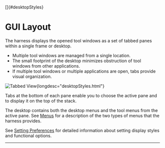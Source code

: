 
[]{#desktopStyles}

# GUI Layout

The harness displays the opened tool windows as a set of tabbed panes within a single frame or
desktop.

-   Multiple tool windows are managed from a single location.
-   The small footprint of the desktop minimizes obstruction of tool windows from other
    applications.
-   If multiple tool windows or multiple applications are open, tabs provide visual organization.

![Tabbed View](../../images/JT4Tabbed.gif){longdesc="desktopStyles.html"}

Tabs at the bottom of each pane enable you to choose the active pane and to display it on the top of
the stack.

The desktop contains both the desktop menus and the tool menus from the active pane. See
[Menus](desktopMenus.html) for a description of the two types of menus that the harness provides.

See [Setting Preferences](prefsDialog.html) for detailed information about setting display styles
and functional options.

----------------------------------------------------------------------------------------------------


